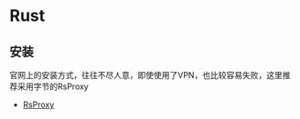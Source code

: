 # Rust

## 安装
官网上的安装方式，往往不尽人意，即使使用了VPN，也比较容易失败，这里推荐采用字节的RsProxy
- <a href="https://rsproxy.cn/">RsProxy</a>